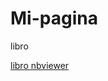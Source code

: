 # Mi-pagina
libro

[libro nbviewer](http://nbviewer.jupyter.org/github/charleaugustol814/Mi-pagina/blob/master/Suma.html)
